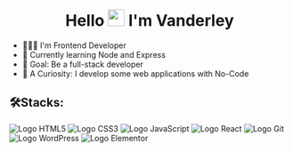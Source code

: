 <h1 align="center">Hello <img src="https://raw.githubusercontent.com/kaueMarques/kaueMarques/master/hi.gif" height="30px"> I'm Vanderley</h1>

- 🧑🏽‍💻 I'm Frontend Developer
- 📖 Currently learning Node and Express
- 🎯 Goal: Be a full-stack developer
- 🔎 A Curiosity: I develop some web applications with No-Code

<h2>🛠️Stacks:</h2>

![Logo HTML5](https://img.shields.io/badge/HTML5-E34F26?style=for-the-badge&logo=html5&logoColor=white)
![Logo CSS3](https://img.shields.io/badge/CSS3-1572B6?style=for-the-badge&logo=css3&logoColor=white)
![Logo JavaScript](https://img.shields.io/badge/JavaScript-F7DF1E?style=for-the-badge&logo=javascript&logoColor=black)
![Logo React](https://img.shields.io/badge/React-1572B6?style=for-the-badge&logo=React&logoColor=white)
![Logo Git](https://img.shields.io/badge/GIT-E44C30?style=for-the-badge&logo=git&logoColor=white)
![Logo WordPress](https://img.shields.io/badge/WordPress-21759B?style=for-the-badge&logo=WordPress&logoColor=white)
![Logo Elementor](https://img.shields.io/badge/Elementor-111?style=for-the-badge&logo=Elementor&logoColor=900d40)
